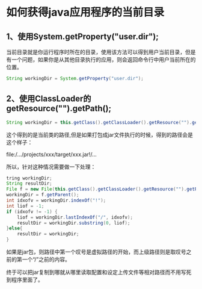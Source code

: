 # 如何获得java应用程序的当前目录

## 1、使用System.getProperty("user.dir");

当前目录就是你运行程序时所在的目录，使用该方法可以得到用户当前目录，但是有一个问题，如果你是从其他目录执行的应用，则会返回命令行中用户当前所在的位置。

```java
String workingDir = System.getProperty("user.dir");
```

## 2、使用ClassLoader的getResource("").getPath();

```java
String workingDir = this.getClass().getClassLoader().getResource("").getPath();
```

这个得到的是当前类的路径,但是如果打包成jar文件执行的时候，得到的路径会是这个样子：

file:/.../projects/xxx/target/xxx.jar!/...

所以，针对这种情况需要做一下处理：

```java
tring workingDir;
String resultDir;
File f = new File(this.getClass().getClassLoader().getResource("").getPath());
workingDir = f.getParent();
int idxofv = workingDir.indexOf("!");
int liof = -1;
if (idxofv != -1) {
	liof = workingDir.lastIndexOf("/", idxofv);
	resultDir = workingDir.substring(0, liof);
}else{
	resultDir = workingDir;
}
```

如果是jar包，则路径中第一个叹号是虚拟路径的开始，而上级路径则是取叹号之前的第一个“/”之前的内容。

终于可以把jar复制到哪就从哪里读取配置和设定上传文件等相对路径而不用写死到程序里面了。

